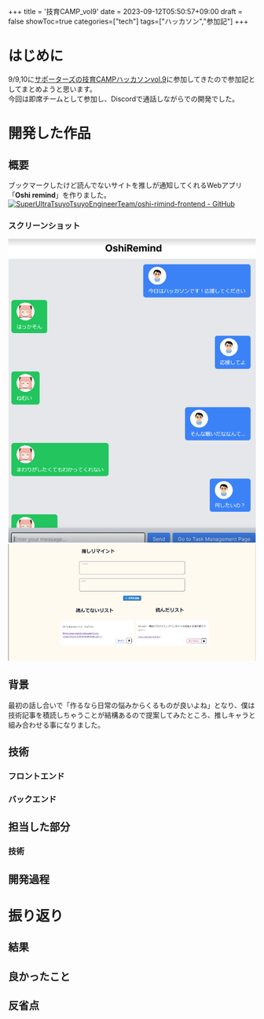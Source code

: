 +++
title = '技育CAMP_vol9'
date = 2023-09-12T05:50:57+09:00
draft = false
showToc=true
categories=["tech"]
tags=["ハッカソン","参加記"]
+++
# はじめに
9/9,10に[サポーターズの技育CAMPハッカソンvol.9](https://talent.supporterz.jp/geekcamp/)に参加してきたので参加記としてまとめようと思います。  
今回は即席チームとして参加し、Discordで通話しながらでの開発でした。
# 開発した作品
 ## 概要
ブックマークしたけど読んでないサイトを推しが通知してくれるWebアプリ「**Oshi remind**」を作りました。  
[![SuperUltraTsuyoTsuyoEngineerTeam/oshi-rimind-frontend - GitHub](https://gh-card.dev/repos/SuperUltraTsuyoTsuyoEngineerTeam/oshi-rimind-frontend.svg)](https://github.com/SuperUltraTsuyoTsuyoEngineerTeam/oshi-rimind-frontend)
  ### スクリーンショット
![chat](/img/技育CAMP_vol9/front_chat.png)
![chat](/img/技育CAMP_vol9/front_reading.png)
 ## 背景
 最初の話し合いで「作るなら日常の悩みからくるものが良いよね」となり、僕は技術記事を積読しちゃうことが結構あるので提案してみたところ、推しキャラと組み合わせる事になりました。
 ## 技術
  ### フロントエンド
  ### バックエンド
  ## 担当した部分
   ### 技術
 ## 開発過程
# 振り返り
 ## 結果
 ## 良かったこと
 ## 反省点